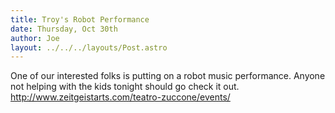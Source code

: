 ```yaml
---
title: Troy's Robot Performance
date: Thursday, Oct 30th
author: Joe
layout: ../../../layouts/Post.astro
---
```


One of our interested folks is putting on a robot music performance.  Anyone not helping with the kids tonight should go check it out. http://www.zeitgeistarts.com/teatro-zuccone/events/
